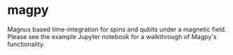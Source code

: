 # magpy
Magnus based time-integration for spins and qubits under a magnetic field. Please see the example Jupyter notebook for a walkthrough of Magpy's functionality.